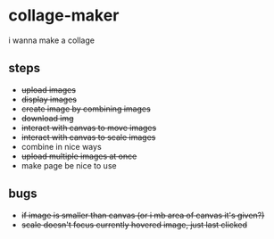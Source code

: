 # collage-maker
i wanna make a collage

## steps
- ~~upload images~~
- ~~display images~~
- ~~create image by combining images~~
- ~~download img~~
- ~~interact with canvas to move images~~
- ~~interact with canvas to scale images~~
- combine in nice ways
- ~~upload multiple images at once~~
- make page be nice to use

## bugs
- ~~if image is smaller than canvas (or i mb area of canvas it's given?)~~
- ~~scale doesn't focus currently hovered image, just last clicked~~